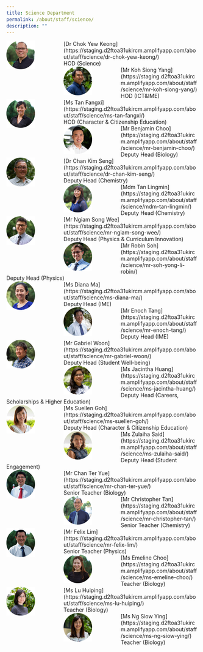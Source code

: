 ```yaml
---
title: Science Department
permalink: /about/staff/science/
description: ""
---
```

<div>  
<div style="float: left">  
<img src="/images/Sci-Chok-Yew-Keong_s.jpg" 
    style="width:50%">
</div>  
<div></div>  
</div>	
[Dr Chok Yew Keong](https://staging.d2ftoa31ukircm.amplifyapp.com/about/staff/science/dr-chok-yew-keong/)
<br>
HOD (Science)

<div>  
<div style="float: left">  
<img src="/images/Sci-Koh-Siong-Yang_s.jpg" 
    style="width:50%">
</div>  
<div></div>  
</div>	
[Mr Koh Siong Yang](https://staging.d2ftoa31ukircm.amplifyapp.com/about/staff/science/mr-koh-siong-yang/)
<Br>
HOD (ICT&IME)

<div>  
<div style="float: left">  
<img src="/images/Sci-Tan-Fangxi_s.jpg" 
    style="width:50%">
</div>  
<div></div>  
</div>	
[Ms Tan Fangxi](https://staging.d2ftoa31ukircm.amplifyapp.com/about/staff/science/ms-tan-fangxi/)
<br>
HOD (Character & Citizenship Education)

<div>  
<div style="float: left">  
<img src="/images/Sci-Benjamin-Choo_s.jpg" 
    style="width:50%">
</div>  
<div></div>  
</div>	
[Mr Benjamin Choo](https://staging.d2ftoa31ukircm.amplifyapp.com/about/staff/science/mr-benjamin-choo/) 
<br>
Deputy Head (Biology)

<div>  
<div style="float: left">  
<img src="/images/Sci-Chan-Kim-Seng_s.jpg" 
    style="width:50%">
</div>  
<div></div>  
</div>	
[Dr Chan Kim Seng](https://staging.d2ftoa31ukircm.amplifyapp.com/about/staff/science/dr-chan-kim-seng/)
<br>
Deputy Head (Chemistry)

<div>  
<div style="float: left">  
<img src="/images/Sci-Tan-Lingmin_s.jpg" 
    style="width:50%">
</div>  
<div></div>  
</div>	
[Mdm Tan Lingmin](https://staging.d2ftoa31ukircm.amplifyapp.com/about/staff/science/mdm-tan-lingmin/)
<br>
Deputy Head (Chemistry)

<div>  
<div style="float: left">  
<img src="/images/Sci-Ngiam-Song-Wee_s.jpg" 
    style="width:50%">
</div>  
<div></div>  
</div>	
[Mr Ngiam Song Wee](https://staging.d2ftoa31ukircm.amplifyapp.com/about/staff/science/mr-ngiam-song-wee/)
<br>
Deputy Head (Physics & Curriculum Innovation)

<div>  
<div style="float: left">  
<img src="/images/Sci-Soh-Yong-Li_s-1.jpg" 
    style="width:50%">
</div>  
<div></div>  
</div>
[Mr Robin Soh](https://staging.d2ftoa31ukircm.amplifyapp.com/about/staff/science/mr-soh-yong-li-robin/)
<br>
Deputy Head (Physics)

<div>  
<div style="float: left">  
<img src="/images/Sci-Diana-Ma_s.jpg" 
    style="width:50%">
</div>  
<div></div>  
</div>
[Ms Diana Ma](https://staging.d2ftoa31ukircm.amplifyapp.com/about/staff/science/ms-diana-ma/)
<br>
Deputy Head (IME)

<div>  
<div style="float: left">  
<img src="/images/Sci-Enoch-Tang_s.jpg" 
    style="width:50%">
</div>  
<div></div>  
</div>
[Mr Enoch Tang](https://staging.d2ftoa31ukircm.amplifyapp.com/about/staff/science/mr-enoch-tang/)
<br>
Deputy Head (IME)

<div>  
<div style="float: left">  
<img src="/images/Sci-Gabriel-Woon_s.jpg" 
    style="width:50%">
</div>  
<div></div>  
</div>
[Mr Gabriel Woon](https://staging.d2ftoa31ukircm.amplifyapp.com/about/staff/science/mr-gabriel-woon/)
<br>
Deputy Head (Student Well-being)

<div>  
<div style="float: left">  
<img src="/images/Sci-Jacintha-Huang_s.jpg" 
    style="width:50%">
</div>  
<div></div>  
</div>
[Ms Jacintha Huang](https://staging.d2ftoa31ukircm.amplifyapp.com/about/staff/science/ms-jacintha-huang/)
<br>
Deputy Head (Careers, Scholarships & Higher Education)

<div>  
<div style="float: left">  
<img src="/images/Sci-Suellen-Goh_s.jpg" 
    style="width:50%">
</div>  
<div></div>  
</div>
[Ms Suellen Goh](https://staging.d2ftoa31ukircm.amplifyapp.com/about/staff/science/ms-suellen-goh/)
<br>
Deputy Head (Character & Citizenship Education)

<div>  
<div style="float: left">  
<img src="/images/Sci-Zulaiha-Said_s.jpg" 
    style="width:50%">
</div>  
<div></div>  
</div>
[Ms Zulaiha Said](https://staging.d2ftoa31ukircm.amplifyapp.com/about/staff/science/ms-zulaiha-said/)
<br>
Deputy Head (Student Engagement)

<div>  
<div style="float: left">  
<img src="/images/Sci-Chan-Ter-Yue_s.jpg" 
    style="width:50%">
</div>  
<div></div>  
</div>
[Mr Chan Ter Yue](https://staging.d2ftoa31ukircm.amplifyapp.com/about/staff/science/mr-chan-ter-yue/)
<br>
Senior Teacher (Biology)

<div>  
<div style="float: left">  
<img src="/images/Sci-Christopher-Tan_s.jpg" 
    style="width:50%">
</div>  
<div></div>  
</div>
[Mr Christopher Tan](https://staging.d2ftoa31ukircm.amplifyapp.com/about/staff/science/mr-christopher-tan/)
<br>
Senior Teacher (Chemistry)

<div>  
<div style="float: left">  
<img src="/images/Sci-Felix-Lim_s.jpg" 
    style="width:50%">
</div>  
<div></div>  
</div>
[Mr Felix Lim](https://staging.d2ftoa31ukircm.amplifyapp.com/about/staff/science/mr-felix-lim/)
<br>
Senior Teacher (Physics)

<div>  
<div style="float: left">  
<img src="/images/Sci-Emeline-Choo_s.jpg" 
    style="width:50%">
</div>  
<div></div>  
</div>
[Ms Emeline Choo](https://staging.d2ftoa31ukircm.amplifyapp.com/about/staff/science/ms-emeline-choo/)
<br>
Teacher (Biology)

<div>  
<div style="float: left">  
<img src="/images/Lu-Huiping-s.jpg" 
    style="width:50%">
</div>  
<div></div>  
</div>
[Ms Lu Huiping](https://staging.d2ftoa31ukircm.amplifyapp.com/about/staff/science/ms-lu-huiping/)
<br>
Teacher (Biology)

<div>  
<div style="float: left">  
<img src="/images/Sci-Ng-Siow-Ying_s.jpg" 
    style="width:50%">
</div>  
<div></div>  
</div>
[Ms Ng Siow Ying](https://staging.d2ftoa31ukircm.amplifyapp.com/about/staff/science/ms-ng-siow-ying/)
<br>
Teacher (Biology)
